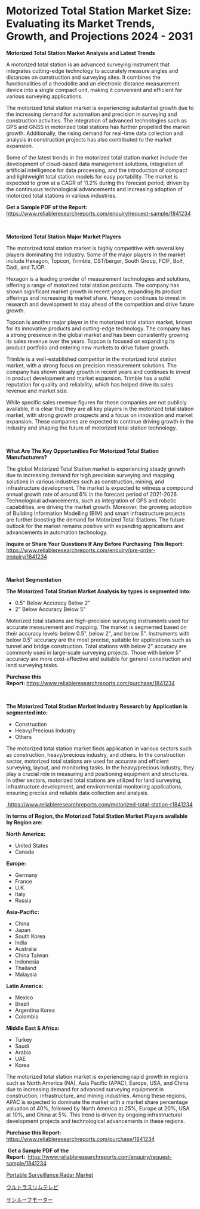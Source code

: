 <p><h1>Motorized Total Station Market Size: Evaluating its Market Trends, Growth, and Projections 2024 - 2031</h1></p><p><strong>Motorized Total Station Market Analysis and Latest Trends</strong></p>
<p><p>A motorized total station is an advanced surveying instrument that integrates cutting-edge technology to accurately measure angles and distances on construction and surveying sites. It combines the functionalities of a theodolite and an electronic distance measurement device into a single compact unit, making it convenient and efficient for various surveying applications.</p><p>The motorized total station market is experiencing substantial growth due to the increasing demand for automation and precision in surveying and construction activities. The integration of advanced technologies such as GPS and GNSS in motorized total stations has further propelled the market growth. Additionally, the rising demand for real-time data collection and analysis in construction projects has also contributed to the market expansion.</p><p>Some of the latest trends in the motorized total station market include the development of cloud-based data management solutions, integration of artificial intelligence for data processing, and the introduction of compact and lightweight total station models for easy portability. The market is expected to grow at a CAGR of 11.2% during the forecast period, driven by the continuous technological advancements and increasing adoption of motorized total stations in various industries.</p></p>
<p><strong>Get a Sample PDF of the Report:&nbsp;</strong> <a href="https://www.reliableresearchreports.com/enquiry/request-sample/1841234">https://www.reliableresearchreports.com/enquiry/request-sample/1841234</a></p>
<p>&nbsp;</p>
<p><strong>Motorized Total Station Major Market Players</strong></p>
<p><p>The motorized total station market is highly competitive with several key players dominating the industry. Some of the major players in the market include Hexagon, Topcon, Trimble, CST/berger, South Group, FOIF, Boif, Dadi, and TJOP.</p><p>Hexagon is a leading provider of measurement technologies and solutions, offering a range of motorized total station products. The company has shown significant market growth in recent years, expanding its product offerings and increasing its market share. Hexagon continues to invest in research and development to stay ahead of the competition and drive future growth.</p><p>Topcon is another major player in the motorized total station market, known for its innovative products and cutting-edge technology. The company has a strong presence in the global market and has been consistently growing its sales revenue over the years. Topcon is focused on expanding its product portfolio and entering new markets to drive future growth.</p><p>Trimble is a well-established competitor in the motorized total station market, with a strong focus on precision measurement solutions. The company has shown steady growth in recent years and continues to invest in product development and market expansion. Trimble has a solid reputation for quality and reliability, which has helped drive its sales revenue and market size.</p><p>While specific sales revenue figures for these companies are not publicly available, it is clear that they are all key players in the motorized total station market, with strong growth prospects and a focus on innovation and market expansion. These companies are expected to continue driving growth in the industry and shaping the future of motorized total station technology.</p></p>
<p>&nbsp;</p>
<p><strong>What Are The Key Opportunities For Motorized Total Station Manufacturers?</strong></p>
<p><p>The global Motorized Total Station market is experiencing steady growth due to increasing demand for high precision surveying and mapping solutions in various industries such as construction, mining, and infrastructure development. The market is expected to witness a compound annual growth rate of around 6% in the forecast period of 2021-2026. Technological advancements, such as integration of GPS and robotic capabilities, are driving the market growth. Moreover, the growing adoption of Building Information Modelling (BIM) and smart infrastructure projects are further boosting the demand for Motorized Total Stations. The future outlook for the market remains positive with expanding applications and advancements in automation technology.</p></p>
<p><strong>Inquire or Share Your Questions If Any Before Purchasing This Report:</strong> <a href="https://www.reliableresearchreports.com/enquiry/pre-order-enquiry/1841234">https://www.reliableresearchreports.com/enquiry/pre-order-enquiry/1841234</a></p>
<p>&nbsp;</p>
<p><strong>Market Segmentation</strong></p>
<p><strong>The Motorized Total Station Market Analysis by types is segmented into:</strong></p>
<p><ul><li>0.5" Below Accuracy Below 2"</li><li>2" Below Accuracy Below 5"</li></ul></p>
<p><p>Motorized total stations are high-precision surveying instruments used for accurate measurement and mapping. The market is segmented based on their accuracy levels: below 0.5", below 2", and below 5". Instruments with below 0.5" accuracy are the most precise, suitable for applications such as tunnel and bridge construction. Total stations with below 2" accuracy are commonly used in large-scale surveying projects. Those with below 5" accuracy are more cost-effective and suitable for general construction and land surveying tasks.</p></p>
<p><strong>Purchase this Report:&nbsp;</strong><a href="https://www.reliableresearchreports.com/purchase/1841234">https://www.reliableresearchreports.com/purchase/1841234</a></p>
<p>&nbsp;</p>
<p><strong>The Motorized Total Station Market Industry Research by Application is segmented into:</strong></p>
<p><ul><li>Construction</li><li>Heavy/Precious Industry</li><li>Others</li></ul></p>
<p><p>The motorized total station market finds application in various sectors such as construction, heavy/precious industry, and others. In the construction sector, motorized total stations are used for accurate and efficient surveying, layout, and monitoring tasks. In the heavy/precious industry, they play a crucial role in measuring and positioning equipment and structures. In other sectors, motorized total stations are utilized for land surveying, infrastructure development, and environmental monitoring applications, ensuring precise and reliable data collection and analysis.</p></p>
<p><a href="https://www.reliableresearchreports.com/motorized-total-station-r1841234">&nbsp;https://www.reliableresearchreports.com/motorized-total-station-r1841234</a></p>
<p><strong>In terms of Region, the Motorized Total Station Market Players available by Region are:</strong></p>
<p>
    <p> <strong> North America: </strong>
        <ul>
            <li>United States</li>
            <li>Canada</li>
        </ul>
        </p> 
    <p> <strong> Europe: </strong>
        <ul>
            <li>Germany</li>
            <li>France</li>
            <li>U.K.</li>
            <li>Italy</li>
            <li>Russia</li>
        </ul>
        </p> 
    <p> <strong> Asia-Pacific: </strong>
        <ul>
            <li>China</li>
            <li>Japan</li>
            <li>South Korea</li>
            <li>India</li>
            <li>Australia</li>
            <li>China Taiwan</li>
            <li>Indonesia</li>
            <li>Thailand</li>
            <li>Malaysia</li>
        </ul>
        </p> 
    <p> <strong> Latin America: </strong>
        <ul>
            <li>Mexico</li>
            <li>Brazil</li>
            <li>Argentina Korea</li>
            <li>Colombia</li>
        </ul>
        </p> 
    <p> <strong> Middle East & Africa: </strong>
        <ul>
            <li>Turkey</li>
            <li>Saudi</li>
            <li>Arabia</li>
            <li>UAE</li>
            <li>Korea</li>
        </ul>
    </p>
    </p>
<p><p>The motorized total station market is experiencing rapid growth in regions such as North America (NA), Asia Pacific (APAC), Europe, USA, and China due to increasing demand for advanced surveying equipment in construction, infrastructure, and mining industries. Among these regions, APAC is expected to dominate the market with a market share percentage valuation of 40%, followed by North America at 25%, Europe at 20%, USA at 10%, and China at 5%. This trend is driven by ongoing infrastructural development projects and technological advancements in these regions.</p></p>
<p><strong>Purchase this Report: </strong><a href="https://www.reliableresearchreports.com/purchase/1841234">https://www.reliableresearchreports.com/purchase/1841234</a></p>
<p>&nbsp;<strong>Get a Sample PDF of the Report:&nbsp;&nbsp;</strong><a href="https://www.reliableresearchreports.com/enquiry/request-sample/1841234">https://www.reliableresearchreports.com/enquiry/request-sample/1841234</a></p>
<p><strong></strong></p>
<p><p><a href="https://github.com/mancsybtousav/Market-Research-Report-List-2/blob/main/portable-surveillance-radar-market.md">Portable Surveillance Radar Market</a></p><p><a href="https://github.com/marbadji/Market-Research-Report-List-1/blob/main/950533331851.md">ウルトラスリムテレビ</a></p><p><a href="https://github.com/KaydenJohns1964/Market-Research-Report-List-1/blob/main/147013431852.md">サンルーフモーター</a></p></p>